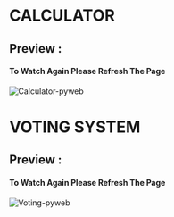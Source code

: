 # CALCULATOR 
## Preview :    
#### To Watch Again Please Refresh The Page
![Calculator-pyweb](https://user-images.githubusercontent.com/125151906/219145760-bebeff01-30c0-422c-8be8-79689d79f267.gif)

# VOTING SYSTEM
## Preview :    
#### To Watch Again Please Refresh The Page
![Voting-pyweb](https://user-images.githubusercontent.com/125151906/219145992-28516732-7ee5-406d-a4a0-84ef2a868549.gif)

